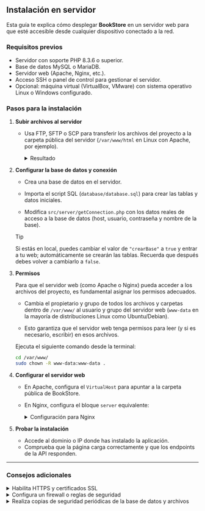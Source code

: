 ## Instalación en servidor

Esta guía te explica cómo desplegar **BookStore** en un servidor web para que esté accesible desde cualquier dispositivo conectado a la red.

### Requisitos previos

- Servidor con soporte PHP 8.3.6 o superior.
- Base de datos MySQL o MariaDB.
- Servidor web (Apache, Nginx, etc.).
- Acceso SSH o panel de control para gestionar el servidor.
- Opcional: máquina virtual (VirtualBox, VMware) con sistema operativo Linux o Windows configurado.

### Pasos para la instalación

1. **Subir archivos al servidor**

   - Usa FTP, SFTP o SCP para transferir los archivos del proyecto a la carpeta pública del servidor (`/var/www/html` en Linux con Apache, por ejemplo).

     <details>
       <summary>Resultado</summary>

       ```plaintext
       ├── html
       │   ├── public
       │   │   ├── assets
       │   │   └── interface
       │   └── src
       │       ├── assets
       │       │   └── images
       │       │       ├── author_photos
       │       │       └── covers
       │       ├── database
       │       ├── pages
       │       ├── scripts
       │       ├── server
       │       └── styles
       ```
     </details>

2. **Configurar la base de datos y conexión**

   - Crea una base de datos en el servidor.
   - Importa el script SQL (`database/database.sql`) para crear las tablas y datos iniciales.

   - Modifica `src/server/getConnection.php` con los datos reales de acceso a la base de datos (host, usuario, contraseña y nombre de la base).

    > [!TIP]
    > Si estás en local, puedes cambiar el valor de `"crearBase"` a `true` y entrar a tu web; automáticamente se crearán las tablas. Recuerda que después debes volver a cambiarlo a `false`.

  

3. **Permisos**

   Para que el servidor web (como Apache o Nginx) pueda acceder a los archivos del proyecto, es fundamental asignar los permisos adecuados.

   - Cambia el propietario y grupo de todos los archivos y carpetas dentro de `/var/www/` al usuario y grupo del servidor web (`www-data` en la mayoría de distribuciones Linux como Ubuntu/Debian).

   - Esto garantiza que el servidor web tenga permisos para leer (y si es necesario, escribir) en esos archivos.

   Ejecuta el siguiente comando desde la terminal:

   ```bash
   cd /var/www/
   sudo chown -R www-data:www-data .
4. **Configurar el servidor web**

   - En Apache, configura el `VirtualHost` para apuntar a la carpeta pública de BookStore.
   - En Nginx, configura el bloque `server` equivalente:

     <details>
       <summary>Configuración para Nginx</summary>

       ```nginx
       server {
           listen 80;
           server_name URL/IP;

           root /var/www/html/src;
           index index.php index.html index.htm;

           location / {
               try_files $uri $uri/ /index.php?$query_string;
           }

           location ~ \.php$ {
               include snippets/fastcgi-php.conf;
               fastcgi_pass unix:/var/run/php/php8.3-fpm.sock;
           }
       }
       ```
     </details>

5. **Probar la instalación**

   - Accede al dominio o IP donde has instalado la aplicación.
   - Comprueba que la página carga correctamente y que los endpoints de la API responden.

---

### Consejos adicionales

<details>
  <summary>Habilita HTTPS y certificados SSL</summary>

Para entornos de producción, es fundamental proteger la comunicación entre cliente y servidor usando HTTPS.

- Usa [Let's Encrypt](https://letsencrypt.org/) para obtener certificados SSL gratuitos.
- En **Apache**, una vez instalados los certificados, activa SSL con:

  ```bash
  sudo a2enmod ssl
  sudo a2ensite default-ssl
  sudo systemctl reload apache2
  ```
</details>

<details>
    <summary>Configura un firewall o reglas de seguridad</summary>

Proteger tu servidor es esencial para evitar accesos no autorizados y mantener la integridad del sistema.

- **Limita los puertos abiertos** solo a los necesarios:
  - `22` → SSH
  - `80` → HTTP
  - `443` → HTTPS

- En sistemas basados en **Ubuntu/Debian**, puedes usar `ufw`:

    ```bash
    sudo ufw allow ssh
    sudo ufw allow http
    sudo ufw allow https
    sudo ufw enable
    ```
</details>

<details>
  <summary>Realiza copias de seguridad periódicas de la base de datos y archivos</summary>

Mantener backups actualizados es fundamental para evitar pérdida de datos ante errores, ataques o fallos del sistema.

#### Base de datos (MySQL/MariaDB)

Puedes usar `mysqldump` para exportar toda la base de datos a un archivo `.sql`:

```bash
mysqldump -u usuario -p base_de_datos > copia.sql
```

Para editar las tareas programadas con `cron`, ejecuta:

```bash
crontab -e
```
```bash
0 2 * * * /usr/bin/mysqldump -u usuario -p'contraseña' base_de_datos > /ruta/respaldo_$(date +\%F).sql
```